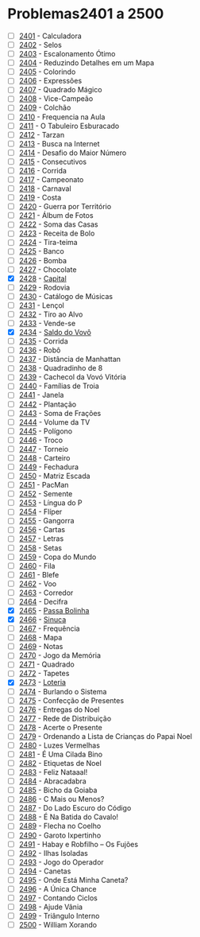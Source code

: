 # Problemas2401 a 2500

  - [ ] [2401](https://www.urionlinejudge.com.br/judge/pt/problems/view/2401) - Calculadora
  - [ ] [2402](https://www.urionlinejudge.com.br/judge/pt/problems/view/2402) - Selos
  - [ ] [2403](https://www.urionlinejudge.com.br/judge/pt/problems/view/2403) - Escalonamento Ótimo
  - [ ] [2404](https://www.urionlinejudge.com.br/judge/pt/problems/view/2404) - Reduzindo Detalhes em um Mapa
  - [ ] [2405](https://www.urionlinejudge.com.br/judge/pt/problems/view/2405) - Colorindo
  - [ ] [2406](https://www.urionlinejudge.com.br/judge/pt/problems/view/2406) - Expressões
  - [ ] [2407](https://www.urionlinejudge.com.br/judge/pt/problems/view/2407) - Quadrado Mágico
  - [ ] [2408](https://www.urionlinejudge.com.br/judge/pt/problems/view/2408) - Vice-Campeão
  - [ ] [2409](https://www.urionlinejudge.com.br/judge/pt/problems/view/2409) - Colchão
  - [ ] [2410](https://www.urionlinejudge.com.br/judge/pt/problems/view/2410) - Frequencia na Aula
  - [ ] [2411](https://www.urionlinejudge.com.br/judge/pt/problems/view/2411) - O Tabuleiro Esburacado
  - [ ] [2412](https://www.urionlinejudge.com.br/judge/pt/problems/view/2412) - Tarzan
  - [ ] [2413](https://www.urionlinejudge.com.br/judge/pt/problems/view/2413) - Busca na Internet
  - [ ] [2414](https://www.urionlinejudge.com.br/judge/pt/problems/view/2414) - Desafio do Maior Número
  - [ ] [2415](https://www.urionlinejudge.com.br/judge/pt/problems/view/2415) - Consecutivos
  - [ ] [2416](https://www.urionlinejudge.com.br/judge/pt/problems/view/2416) - Corrida
  - [ ] [2417](https://www.urionlinejudge.com.br/judge/pt/problems/view/2417) - Campeonato
  - [ ] [2418](https://www.urionlinejudge.com.br/judge/pt/problems/view/2418) - Carnaval
  - [ ] [2419](https://www.urionlinejudge.com.br/judge/pt/problems/view/2419) - Costa
  - [ ] [2420](https://www.urionlinejudge.com.br/judge/pt/problems/view/2420) - Guerra por Território
  - [ ] [2421](https://www.urionlinejudge.com.br/judge/pt/problems/view/2421) - Álbum de Fotos
  - [ ] [2422](https://www.urionlinejudge.com.br/judge/pt/problems/view/2422) - Soma das Casas
  - [ ] [2423](https://www.urionlinejudge.com.br/judge/pt/problems/view/2423) - Receita de Bolo
  - [ ] [2424](https://www.urionlinejudge.com.br/judge/pt/problems/view/2424) - Tira-teima
  - [ ] [2425](https://www.urionlinejudge.com.br/judge/pt/problems/view/2425) - Banco
  - [ ] [2426](https://www.urionlinejudge.com.br/judge/pt/problems/view/2426) - Bomba
  - [ ] [2427](https://www.urionlinejudge.com.br/judge/pt/problems/view/2427) - Chocolate
  - [x] [2428](https://www.urionlinejudge.com.br/judge/pt/problems/view/2428) - [Capital](2428.poti)
  - [ ] [2429](https://www.urionlinejudge.com.br/judge/pt/problems/view/2429) - Rodovia
  - [ ] [2430](https://www.urionlinejudge.com.br/judge/pt/problems/view/2430) - Catálogo de Músicas
  - [ ] [2431](https://www.urionlinejudge.com.br/judge/pt/problems/view/2431) - Lençol
  - [ ] [2432](https://www.urionlinejudge.com.br/judge/pt/problems/view/2432) - Tiro ao Alvo
  - [ ] [2433](https://www.urionlinejudge.com.br/judge/pt/problems/view/2433) - Vende-se
  - [x] [2434](https://www.urionlinejudge.com.br/judge/pt/problems/view/2434) - [Saldo do Vovô](2434.poti)
  - [ ] [2435](https://www.urionlinejudge.com.br/judge/pt/problems/view/2435) - Corrida
  - [ ] [2436](https://www.urionlinejudge.com.br/judge/pt/problems/view/2436) - Robô
  - [ ] [2437](https://www.urionlinejudge.com.br/judge/pt/problems/view/2437) - Distância de Manhattan
  - [ ] [2438](https://www.urionlinejudge.com.br/judge/pt/problems/view/2438) - Quadradinho de 8
  - [ ] [2439](https://www.urionlinejudge.com.br/judge/pt/problems/view/2439) - Cachecol da Vovó Vitória
  - [ ] [2440](https://www.urionlinejudge.com.br/judge/pt/problems/view/2440) - Famílias de Troia
  - [ ] [2441](https://www.urionlinejudge.com.br/judge/pt/problems/view/2441) - Janela
  - [ ] [2442](https://www.urionlinejudge.com.br/judge/pt/problems/view/2442) - Plantação
  - [ ] [2443](https://www.urionlinejudge.com.br/judge/pt/problems/view/2443) - Soma de Frações
  - [ ] [2444](https://www.urionlinejudge.com.br/judge/pt/problems/view/2444) - Volume da TV
  - [ ] [2445](https://www.urionlinejudge.com.br/judge/pt/problems/view/2445) - Polígono
  - [ ] [2446](https://www.urionlinejudge.com.br/judge/pt/problems/view/2446) - Troco
  - [ ] [2447](https://www.urionlinejudge.com.br/judge/pt/problems/view/2447) - Torneio
  - [ ] [2448](https://www.urionlinejudge.com.br/judge/pt/problems/view/2448) - Carteiro
  - [ ] [2449](https://www.urionlinejudge.com.br/judge/pt/problems/view/2449) - Fechadura
  - [ ] [2450](https://www.urionlinejudge.com.br/judge/pt/problems/view/2450) - Matriz Escada
  - [ ] [2451](https://www.urionlinejudge.com.br/judge/pt/problems/view/2451) - PacMan
  - [ ] [2452](https://www.urionlinejudge.com.br/judge/pt/problems/view/2452) - Semente
  - [ ] [2453](https://www.urionlinejudge.com.br/judge/pt/problems/view/2453) - Língua do P
  - [ ] [2454](https://www.urionlinejudge.com.br/judge/pt/problems/view/2454) - Flíper
  - [ ] [2455](https://www.urionlinejudge.com.br/judge/pt/problems/view/2455) - Gangorra
  - [ ] [2456](https://www.urionlinejudge.com.br/judge/pt/problems/view/2456) - Cartas
  - [ ] [2457](https://www.urionlinejudge.com.br/judge/pt/problems/view/2457) - Letras
  - [ ] [2458](https://www.urionlinejudge.com.br/judge/pt/problems/view/2458) - Setas
  - [ ] [2459](https://www.urionlinejudge.com.br/judge/pt/problems/view/2459) - Copa do Mundo
  - [ ] [2460](https://www.urionlinejudge.com.br/judge/pt/problems/view/2460) - Fila
  - [ ] [2461](https://www.urionlinejudge.com.br/judge/pt/problems/view/2461) - Blefe
  - [ ] [2462](https://www.urionlinejudge.com.br/judge/pt/problems/view/2462) - Voo
  - [ ] [2463](https://www.urionlinejudge.com.br/judge/pt/problems/view/2463) - Corredor
  - [ ] [2464](https://www.urionlinejudge.com.br/judge/pt/problems/view/2464) - Decifra
  - [x] [2465](https://www.urionlinejudge.com.br/judge/pt/problems/view/2465) - [Passa Bolinha](2465.poti)
  - [x] [2466](https://www.urionlinejudge.com.br/judge/pt/problems/view/2466) - [Sinuca](2466.poti)
  - [ ] [2467](https://www.urionlinejudge.com.br/judge/pt/problems/view/2467) - Frequência
  - [ ] [2468](https://www.urionlinejudge.com.br/judge/pt/problems/view/2468) - Mapa
  - [ ] [2469](https://www.urionlinejudge.com.br/judge/pt/problems/view/2469) - Notas
  - [ ] [2470](https://www.urionlinejudge.com.br/judge/pt/problems/view/2470) - Jogo da Memória
  - [ ] [2471](https://www.urionlinejudge.com.br/judge/pt/problems/view/2471) - Quadrado
  - [ ] [2472](https://www.urionlinejudge.com.br/judge/pt/problems/view/2472) - Tapetes
  - [x] [2473](https://www.urionlinejudge.com.br/judge/pt/problems/view/2473) - [Loteria](2473.poti)
  - [ ] [2474](https://www.urionlinejudge.com.br/judge/pt/problems/view/2474) - Burlando o Sistema
  - [ ] [2475](https://www.urionlinejudge.com.br/judge/pt/problems/view/2475) - Confecção de Presentes
  - [ ] [2476](https://www.urionlinejudge.com.br/judge/pt/problems/view/2476) - Entregas do Noel
  - [ ] [2477](https://www.urionlinejudge.com.br/judge/pt/problems/view/2477) - Rede de Distribuição
  - [ ] [2478](https://www.urionlinejudge.com.br/judge/pt/problems/view/2478) - Acerte o Presente
  - [ ] [2479](https://www.urionlinejudge.com.br/judge/pt/problems/view/2479) - Ordenando a Lista de Crianças do Papai Noel
  - [ ] [2480](https://www.urionlinejudge.com.br/judge/pt/problems/view/2480) - Luzes Vermelhas
  - [ ] [2481](https://www.urionlinejudge.com.br/judge/pt/problems/view/2481) - É Uma Cilada Bino
  - [ ] [2482](https://www.urionlinejudge.com.br/judge/pt/problems/view/2482) - Etiquetas de Noel
  - [ ] [2483](https://www.urionlinejudge.com.br/judge/pt/problems/view/2483) - Feliz Nataaal!
  - [ ] [2484](https://www.urionlinejudge.com.br/judge/pt/problems/view/2484) - Abracadabra
  - [ ] [2485](https://www.urionlinejudge.com.br/judge/pt/problems/view/2485) - Bicho da Goiaba
  - [ ] [2486](https://www.urionlinejudge.com.br/judge/pt/problems/view/2486) - C Mais ou Menos?
  - [ ] [2487](https://www.urionlinejudge.com.br/judge/pt/problems/view/2487) - Do Lado Escuro do Código
  - [ ] [2488](https://www.urionlinejudge.com.br/judge/pt/problems/view/2488) - É Na Batida do Cavalo!
  - [ ] [2489](https://www.urionlinejudge.com.br/judge/pt/problems/view/2489) - Flecha no Coelho
  - [ ] [2490](https://www.urionlinejudge.com.br/judge/pt/problems/view/2490) - Garoto Ixpertinho
  - [ ] [2491](https://www.urionlinejudge.com.br/judge/pt/problems/view/2491) - Habay e Robfilho – Os Fujões
  - [ ] [2492](https://www.urionlinejudge.com.br/judge/pt/problems/view/2492) - Ilhas Isoladas
  - [ ] [2493](https://www.urionlinejudge.com.br/judge/pt/problems/view/2493) - Jogo do Operador
  - [ ] [2494](https://www.urionlinejudge.com.br/judge/pt/problems/view/2494) - Canetas
  - [ ] [2495](https://www.urionlinejudge.com.br/judge/pt/problems/view/2495) - Onde Está Minha Caneta?
  - [ ] [2496](https://www.urionlinejudge.com.br/judge/pt/problems/view/2496) - A Única Chance
  - [ ] [2497](https://www.urionlinejudge.com.br/judge/pt/problems/view/2497) - Contando Ciclos
  - [ ] [2498](https://www.urionlinejudge.com.br/judge/pt/problems/view/2498) - Ajude Vânia
  - [ ] [2499](https://www.urionlinejudge.com.br/judge/pt/problems/view/2499) - Triângulo Interno
  - [ ] [2500](https://www.urionlinejudge.com.br/judge/pt/problems/view/2500) - William Xorando